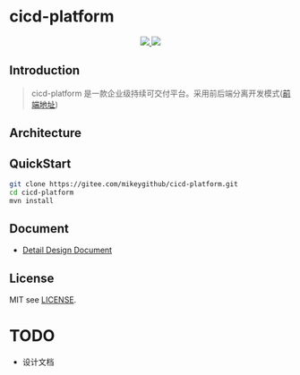 # cicd-platform

<p align="center">
  <a href="https://gitee.com/mikeygitee/cicd-platform/blob/master/LICENSE">
    <img src="https://img.shields.io/static/v1?label=license&message=MIT&color=green">
  </a>
  <a href="https://gitee.com/mikeygitee/cicd-platform/blob/master/LICENSE">
    <img src="https://img.shields.io/static/v1?label=JDK&message=1.8&color=red">
  </a>
</p>



## Introduction

> cicd-platform 是一款企业级持续可交付平台。采用前后端分离开发模式([前端地址]())

## Architecture


## QuickStart

```bash
git clone https://gitee.com/mikeygithub/cicd-platform.git
cd cicd-platform
mvn install
```
## Document

- [Detail Design Document](https://www.yuque.com/docs/share/2a5531ff-f74d-48a5-922a-226c52abd755)

## License

MIT see [LICENSE](./LICENSE).

# TODO

- 设计文档